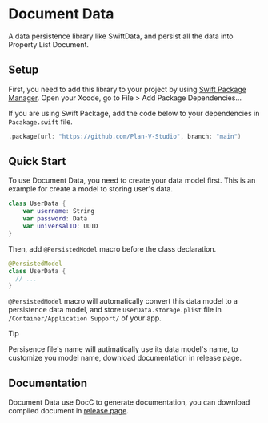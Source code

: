 # Document Data

A data persistence library like SwiftData, and persist all the data into Property List Document.

## Setup

First, you need to add this library to your project by using [Swift Package Manager](https://github.com/apple/swift-package-manager). Open your Xcode, go to File > Add Package Dependencies...

If you are using Swift Package, add the code below to your dependencies in `Pacakage.swift` file.

```swift
.package(url: "https://github.com/Plan-V-Studio", branch: "main")
```

## Quick Start

To use Document Data, you need to create your data model first. This is an example for create a model to storing user's data.

```swift
class UserData {
    var username: String
    var password: Data
    var universalID: UUID
}
```

Then, add `@PersistedModel` macro before the class declaration.

```swift
@PersistedModel
class UserData {
  // ...
}
```

`@PersistedModel` macro will automatically convert this data model to a persistence data model, and store `UserData.storage.plist` file in `/Container/Application Support/` of your app.

> [!TIP]
>
> Persisence file's name will autimatically use its data model's name,
> to customize you model name, download documentation in release page.

## Documentation

Document Data use DocC to generate documentation, you can download compiled document in [release page](https://github.com/Plan-V-Studio/DocumentData/releases).
